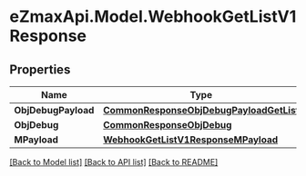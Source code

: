 
# eZmaxApi.Model.WebhookGetListV1Response

## Properties

Name | Type | Description | Notes
------------ | ------------- | ------------- | -------------
**ObjDebugPayload** | [**CommonResponseObjDebugPayloadGetList**](CommonResponseObjDebugPayloadGetList.md) |  | 
**ObjDebug** | [**CommonResponseObjDebug**](CommonResponseObjDebug.md) |  | [optional] 
**MPayload** | [**WebhookGetListV1ResponseMPayload**](WebhookGetListV1ResponseMPayload.md) |  | 

[[Back to Model list]](../README.md#documentation-for-models)
[[Back to API list]](../README.md#documentation-for-api-endpoints)
[[Back to README]](../README.md)

